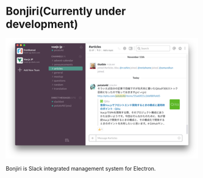 # Bonjiri(Currently under development)

![Image](./assets/screenshot.png)

Bonjiri is Slack integrated management system for Electron.
